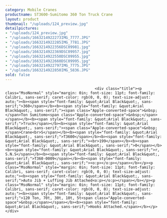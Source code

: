 ```yaml
---
category: Mobile Cranes
productname: ST3600-Sumitomo 360 Ton Truck Crane
layout: product
thumbnail: "/uploads/124_preview.jpg"
detailpictures:
- "/uploads/124_preview.jpg"
- "/uploads/1663214922273IMG_7777.JPG"
- "/uploads/1663214922285IMG_7781.JPG"
- "/uploads/1663214922356DSC09981.jpg"
- "/uploads/1663214922369DSC09957.jpg"
- "/uploads/1663214922550DSC09955.jpg"
- "/uploads/1663214922660DSC09995.jpg"
- "/uploads/1663214922797IMG_7775.JPG"
- "/uploads/1663214922850IMG_5836.JPG"
sold: false
---
```


                                            <div class="title"><p class="MsoNormal" style="margin: 0in; font-size: 11pt; font-family: Calibri, sans-serif; caret-color: rgb(0, 0, 0); text-size-adjust: auto;"><b><span style="font-family: &quot;Arial Black&quot;, sans-serif;">360</span></b><b><span style="font-family: &quot;Arial Black&quot;, sans-serif;"><span class="Apple-converted-space">&nbsp;</span>Ton Sumitomo<span class="Apple-converted-space">&nbsp;</span></span></b><b><span style="font-family: &quot;Arial Black&quot;, sans-serif;">Truck</span></b><b><span style="font-family: &quot;Arial Black&quot;, sans-serif;"><span class="Apple-converted-space">&nbsp;</span>Crane<br>S</span></b><b><span style="font-family: &quot;Arial Black&quot;, sans-serif;">T3600</span></b><b><span style="font-family: &quot;Arial Black&quot;, sans-serif;"><br>199</span></b><b><span style="font-family: &quot;Arial Black&quot;, sans-serif;">0</span></b><b><span style="font-family: &quot;Arial Black&quot;, sans-serif;">r, S.N.S</span></b><b><span style="font-family: &quot;Arial Black&quot;, sans-serif;">T360-0009</span></b><b><span style="font-family: &quot;Arial Black&quot;, sans-serif;"><o:p></o:p></span></b></p><p class="MsoNormal" style="margin: 0in; font-size: 11pt; font-family: Calibri, sans-serif; caret-color: rgb(0, 0, 0); text-size-adjust: auto;"><b><span style="font-family: &quot;Arial Black&quot;, sans-serif;">Auto Jib + Luffing Jib Attached<o:p></o:p></span></b></p><p class="MsoNormal" style="margin: 0in; font-size: 11pt; font-family: Calibri, sans-serif; caret-color: rgb(0, 0, 0); text-size-adjust: auto;"><b><span style="font-family: &quot;Arial Black&quot;, sans-serif;">120 Ton, 70t, 30t, 10t, 5t<span class="Apple-converted-space">&nbsp;</span></span></b><b><span style="font-family: &quot;Arial Black&quot;, sans-serif;">Hooks Attached.</span></b></p></div>

